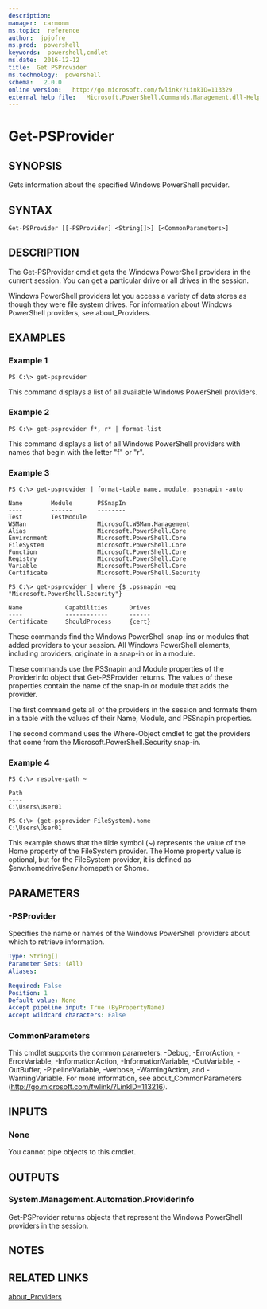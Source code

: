 ```yaml
---
description:  
manager:  carmonm
ms.topic:  reference
author:  jpjofre
ms.prod:  powershell
keywords:  powershell,cmdlet
ms.date:  2016-12-12
title:  Get PSProvider
ms.technology:  powershell
schema:   2.0.0
online version:   http://go.microsoft.com/fwlink/?LinkID=113329
external help file:   Microsoft.PowerShell.Commands.Management.dll-Help.xml
---
```



# Get-PSProvider
## SYNOPSIS
Gets information about the specified Windows PowerShell provider.
## SYNTAX

```
Get-PSProvider [[-PSProvider] <String[]>] [<CommonParameters>]
```

## DESCRIPTION
The Get-PSProvider cmdlet gets the Windows PowerShell providers in the current session.
You can get a particular drive or all drives in the session.

Windows PowerShell providers let you access a variety of data stores as though they were file system drives.
For information about Windows PowerShell providers, see about_Providers.
## EXAMPLES

### Example 1
```
PS C:\> get-psprovider
```

This command displays a list of all available Windows PowerShell providers.
### Example 2
```
PS C:\> get-psprovider f*, r* | format-list
```

This command displays a list of all Windows PowerShell providers with names that begin with the letter "f" or "r".
### Example 3
```
PS C:\> get-psprovider | format-table name, module, pssnapin -auto

Name        Module       PSSnapIn
----        ------       --------
Test        TestModule
WSMan                    Microsoft.WSMan.Management
Alias                    Microsoft.PowerShell.Core
Environment              Microsoft.PowerShell.Core
FileSystem               Microsoft.PowerShell.Core
Function                 Microsoft.PowerShell.Core
Registry                 Microsoft.PowerShell.Core
Variable                 Microsoft.PowerShell.Core
Certificate              Microsoft.PowerShell.Security

PS C:\> get-psprovider | where {$_.pssnapin -eq "Microsoft.PowerShell.Security"}

Name            Capabilities      Drives
----            ------------      ------
Certificate     ShouldProcess     {cert}
```

These commands find the Windows PowerShell snap-ins or modules that added providers to your session.
All Windows PowerShell elements, including providers, originate in a snap-in or in a module.

These commands use the PSSnapin and Module properties of the ProviderInfo object that Get-PSProvider returns.
The values of these properties contain the name of the snap-in or module that adds the provider.

The first command gets all of the providers in the session and formats them in a table with the values of their Name, Module, and PSSnapin properties.

The second command uses the Where-Object cmdlet to get the providers that come from the Microsoft.PowerShell.Security snap-in.
### Example 4
```
PS C:\> resolve-path ~

Path
----
C:\Users\User01

PS C:\> (get-psprovider FileSystem).home
C:\Users\User01
```

This example shows that the tilde symbol (~) represents the value of the Home property of the FileSystem provider.
The Home property value is optional, but for the FileSystem provider, it is defined as $env:homedrive\$env:homepath or $home.
## PARAMETERS

### -PSProvider
Specifies the name or names of the Windows PowerShell providers about which to retrieve information.

```yaml
Type: String[]
Parameter Sets: (All)
Aliases: 

Required: False
Position: 1
Default value: None
Accept pipeline input: True (ByPropertyName)
Accept wildcard characters: False
```

### CommonParameters
This cmdlet supports the common parameters: -Debug, -ErrorAction, -ErrorVariable, -InformationAction, -InformationVariable, -OutVariable, -OutBuffer, -PipelineVariable, -Verbose, -WarningAction, and -WarningVariable. For more information, see about_CommonParameters (http://go.microsoft.com/fwlink/?LinkID=113216).
## INPUTS

### None
You cannot pipe objects to this cmdlet.
## OUTPUTS

### System.Management.Automation.ProviderInfo
Get-PSProvider returns objects that represent the Windows PowerShell providers in the session.
## NOTES

## RELATED LINKS

[about_Providers](../Microsoft.PowerShell.Core/About/about_Providers.md)


